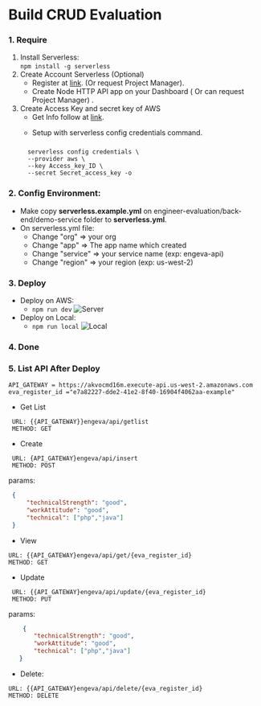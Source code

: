 # Build CRUD Evaluation
### 1. Require

1. Install Serverless:  
      `npm install -g serverless`
2. Create Account Serverless (Optional)
      * Register at [link](https://app.serverless.com/). (Or request Project Manager).
      * Create Node HTTP API app on your Dashboard ( Or can request Project Manager) .
3. Create Access Key and secret key of AWS
      * Get Info follow at [link](https://www.serverless.com/framework/docs/providers/aws/guide/credentials).
      * <p>Setup with serverless config credentials command.</p>
      ###
         serverless config credentials \
         --provider aws \
         --key Access_key_ID \
         --secret Secret_access_key -o
### 2. Config Environment:
   * Make copy **serverless.example.yml** on  engineer-evaluation/back-end/demo-service folder to **serverless.yml**.
   * On serverless.yml file: 
      + Change "org" => your org 
      + Change "app" => The app name  which created
      + Change "service" => your service name (exp: engeva-api)
      + Change "region" => your region (exp: us-west-2)
### 3. Deploy
   * Deploy on AWS:
      + `npm run dev`
      ![](https://i2.paste.pics/f4f09b2793f864bff950af8e8c14c205.png "Server")
   * Deploy on Local:   
      + `npm run local`
      ![](https://i2.paste.pics/61726f7c09f52b45235db109d9a24ac5.png "Local")
### 4. Done

### 5. List API After Deploy
   
   ``` 
   API_GATEWAY = https://akvocmd16m.execute-api.us-west-2.amazonaws.com
   eva_register_id ="e7a82227-dde2-41e2-8f40-16904f4062aa-example" 
   ```
   
   +  Get List
   ```
    URL: {{API_GATEWAY}}engeva/api/getlist
    METHOD: GET
   ```
   + Create

   ```
    URL: {API_GATEWAY}engeva/api/insert    
    METHOD: POST  
```
   
   params:
  ```json
   {
       "technicalStrength": "good",
       "workAttitude": "good",
       "technical": ["php","java"]
   }
```
   + View       
   ```
   URL: {{API_GATEWAY}engeva/api/get/{eva_register_id}  
   METHOD: GET
```
   + Update  
   ```
    URL: {{API_GATEWAY}engeva/api/update/{eva_register_id}  
    METHOD: PUT
```
   
params:
```json
    {
       "technicalStrength": "good",
       "workAttitude": "good",
       "technical": ["php","java"]
   }
   ```
   + Delete:
   ```
URL: {{API_GATEWAY}engeva/api/delete/{eva_register_id}
METHOD: DELETE
```